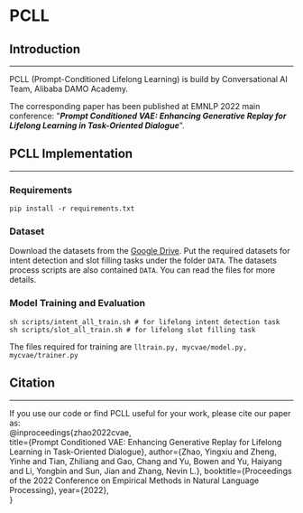 # PCLL
## Introduction
-----
PCLL (Prompt-Conditioned Lifelong Learning) is build by Conversational AI Team, Alibaba DAMO Academy.

The corresponding paper has been published at EMNLP 2022 main conference: "***Prompt Conditioned VAE: Enhancing Generative Replay for Lifelong Learning in Task-Oriented Dialogue***".

## PCLL Implementation 
-----
### Requirements
```
pip install -r requirements.txt
```
### Dataset
Download the datasets from the [Google Drive](https://drive.google.com/file/d/1R99u2BYxaSZUKkmzdrs7TtnXbUISYAeV/view?usp=share_link).
Put the required datasets for intent detection and slot filling tasks under the folder `DATA`.
The datasets process scripts are also contained `DATA`. You can read the files for more details.

### Model Training and Evaluation
```
sh scripts/intent_all_train.sh # for lifelong intent detection task
sh scripts/slot_all_train.sh # for lifelong slot filling task
```
The files required for training are `lltrain.py, mycvae/model.py, mycvae/trainer.py`

## Citation
---- 
If you use our code or find PCLL useful for your work, please cite our paper as:\
@inproceedings{zhao2022cvae,\
  title={Prompt Conditioned VAE: Enhancing Generative Replay for Lifelong Learning in Task-Oriented Dialogue},
  author={Zhao, Yingxiu and Zheng, Yinhe and Tian, Zhiliang and Gao, Chang and Yu, Bowen and Yu, Haiyang and Li, Yongbin and Sun, Jian and Zhang, Nevin L.},
  booktitle={Proceedings of the 2022 Conference on Empirical Methods in Natural Language Processing},
  year={2022},\
}


